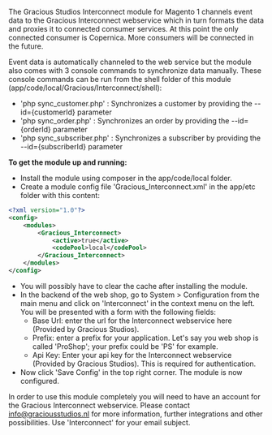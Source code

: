The Gracious Studios Interconnect module for Magento 1 channels event data to the Gracious Interconnect webservice 
which in turn formats the data and proxies it to connected consumer services. At this point the only connected consumer
is Copernica. More consumers will be connected in the future.

Event data is automatically channeled to the web service but the module also comes with 3 console commands to 
synchronize data manually. These console commands can be run from the shell folder of this module 
(app/code/local/Gracious/Interconnect/shell):
- 'php sync_customer.php' :     Synchronizes a customer by providing the --id={customerId} parameter
- 'php sync_order.php' :        Synchronizes an order by providing the --id={orderId} parameter
- 'php sync_subscriber.php' :   Synchronizes a subscriber by providing the --id={subscriberId} parameter

**To get the module up and running:**
- Install the module using composer in the app/code/local folder.
- Create a module config file 'Gracious_Interconnect.xml' in the app/etc folder with this content:
```xml
<?xml version="1.0"?>
<config>
    <modules>
        <Gracious_Interconnect>
            <active>true</active>
            <codePool>local</codePool>
        </Gracious_Interconnect>
    </modules>
</config>
```
- You will possibly have to clear the cache after installing the module.
- In the backend of the web shop, go to System > Configuration from the main menu and click on 'Interconnect' in the 
context menu on the left. You will be presented with a form with the following fields:
    - Base Url: enter the url for the Interconnect webservice here (Provided by Gracious Studios).
    - Prefix: enter a prefix for your application. Let's say you web shop is called 'ProShop'; your prefix could be 
    'PS' for example. 
    - Api Key: Enter your api key for the Interconnect webservice (Provided by Gracious Studios). This is required for 
    authentication.
- Now click 'Save Config' in the top right corner. The module is now configured.

In order to use this module completely you will need to have an account for the Gracious Interconnect webservice. 
Please contact info@graciousstudios.nl for more information, further integrations and other possibilities. Use 
'Interconnect' for your email subject.